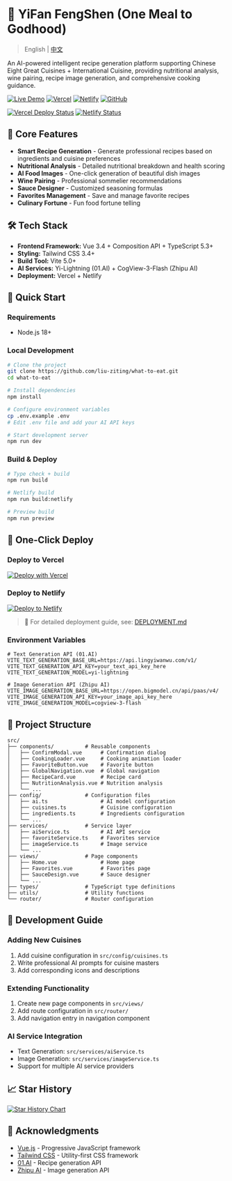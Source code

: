 # 🍳 YiFan FengShen (One Meal to Godhood)

> English | [中文](./README.md)

An AI-powered intelligent recipe generation platform supporting Chinese Eight Great Cuisines + International Cuisine, providing nutritional analysis, wine pairing, recipe image generation, and comprehensive cooking guidance.

[![Live Demo](https://img.shields.io/badge/🌐_Live_Demo-YiFan_FengShen-yellow?style=for-the-badge)](https://eat.lz-t.top/)
[![Vercel](https://img.shields.io/badge/🚀_Vercel-yffs.vercel.app-black?style=for-the-badge&logo=vercel)](https://yffs.vercel.app/)
[![Netlify](https://img.shields.io/badge/🌐_Netlify-whattoeatai.netlify.app-00C7B7?style=for-the-badge&logo=netlify)](https://whattoeatai.netlify.app/)
[![GitHub](https://img.shields.io/badge/GitHub-liu--ziting/what--to--eat-black?style=for-the-badge&logo=github)](https://github.com/liu-ziting/what-to-eat)

[![Vercel Deploy Status](https://img.shields.io/github/deployments/liu-ziting/what-to-eat/production?label=Vercel&logo=vercel&style=flat-square)](https://vercel.com/liu-ziting/what-to-eat)
[![Netlify Status](https://api.netlify.com/api/v1/badges/your-site-id/deploy-status)](https://app.netlify.com/sites/whattoeatai/deploys)

## 🚀 Core Features

-   **Smart Recipe Generation** - Generate professional recipes based on ingredients and cuisine preferences
-   **Nutritional Analysis** - Detailed nutritional breakdown and health scoring
-   **AI Food Images** - One-click generation of beautiful dish images
-   **Wine Pairing** - Professional sommelier recommendations
-   **Sauce Designer** - Customized seasoning formulas
-   **Favorites Management** - Save and manage favorite recipes
-   **Culinary Fortune** - Fun food fortune telling

## 🛠️ Tech Stack

-   **Frontend Framework:** Vue 3.4 + Composition API + TypeScript 5.3+
-   **Styling:** Tailwind CSS 3.4+
-   **Build Tool:** Vite 5.0+
-   **AI Services:** Yi-Lightning (01.AI) + CogView-3-Flash (Zhipu AI)
-   **Deployment:** Vercel + Netlify

## 🚀 Quick Start

### Requirements

-   Node.js 18+

### Local Development

```bash
# Clone the project
git clone https://github.com/liu-ziting/what-to-eat.git
cd what-to-eat

# Install dependencies
npm install

# Configure environment variables
cp .env.example .env
# Edit .env file and add your AI API keys

# Start development server
npm run dev
```

### Build & Deploy

```bash
# Type check + build
npm run build

# Netlify build
npm run build:netlify

# Preview build
npm run preview
```

## 🚀 One-Click Deploy

### Deploy to Vercel

[![Deploy with Vercel](https://vercel.com/button)](https://vercel.com/new/clone?repository-url=https://github.com/liu-ziting/what-to-eat&env=VITE_TEXT_GENERATION_BASE_URL,VITE_TEXT_GENERATION_API_KEY,VITE_TEXT_GENERATION_MODEL,VITE_IMAGE_GENERATION_BASE_URL,VITE_IMAGE_GENERATION_API_KEY,VITE_IMAGE_GENERATION_MODEL&envDescription=AI%20API%20Configuration&envLink=https://github.com/liu-ziting/what-to-eat%23environment-variables)

### Deploy to Netlify

[![Deploy to Netlify](https://www.netlify.com/img/deploy/button.svg)](https://app.netlify.com/start/deploy?repository=https://github.com/liu-ziting/what-to-eat)

> 📖 For detailed deployment guide, see: [DEPLOYMENT.md](./DEPLOYMENT.md)

### Environment Variables

```env
# Text Generation API (01.AI)
VITE_TEXT_GENERATION_BASE_URL=https://api.lingyiwanwu.com/v1/
VITE_TEXT_GENERATION_API_KEY=your_text_api_key_here
VITE_TEXT_GENERATION_MODEL=yi-lightning

# Image Generation API (Zhipu AI)
VITE_IMAGE_GENERATION_BASE_URL=https://open.bigmodel.cn/api/paas/v4/
VITE_IMAGE_GENERATION_API_KEY=your_image_api_key_here
VITE_IMAGE_GENERATION_MODEL=cogview-3-flash
```

## 📁 Project Structure

```
src/
├── components/          # Reusable components
│   ├── ConfirmModal.vue      # Confirmation dialog
│   ├── CookingLoader.vue     # Cooking animation loader
│   ├── FavoriteButton.vue    # Favorite button
│   ├── GlobalNavigation.vue  # Global navigation
│   ├── RecipeCard.vue        # Recipe card
│   ├── NutritionAnalysis.vue # Nutrition analysis
│   └── ...
├── config/              # Configuration files
│   ├── ai.ts                 # AI model configuration
│   ├── cuisines.ts           # Cuisine configuration
│   ├── ingredients.ts        # Ingredients configuration
│   └── ...
├── services/            # Service layer
│   ├── aiService.ts          # AI API service
│   ├── favoriteService.ts    # Favorites service
│   ├── imageService.ts       # Image service
│   └── ...
├── views/               # Page components
│   ├── Home.vue              # Home page
│   ├── Favorites.vue         # Favorites page
│   ├── SauceDesign.vue       # Sauce designer
│   └── ...
├── types/               # TypeScript type definitions
├── utils/               # Utility functions
└── router/              # Router configuration
```

## 🎯 Development Guide

### Adding New Cuisines

1. Add cuisine configuration in `src/config/cuisines.ts`
2. Write professional AI prompts for cuisine masters
3. Add corresponding icons and descriptions

### Extending Functionality

1. Create new page components in `src/views/`
2. Add route configuration in `src/router/`
3. Add navigation entry in navigation component

### AI Service Integration

-   Text Generation: `src/services/aiService.ts`
-   Image Generation: `src/services/imageService.ts`
-   Support for multiple AI service providers

## 📈 Star History

[![Star History Chart](https://api.star-history.com/svg?repos=liu-ziting/what-to-eat&type=Date)](https://www.star-history.com/#liu-ziting/what-to-eat&Date)

## 🙏 Acknowledgments

-   [Vue.js](https://vuejs.org/) - Progressive JavaScript framework
-   [Tailwind CSS](https://tailwindcss.com/) - Utility-first CSS framework
-   [01.AI](https://www.lingyiwanwu.com/) - Recipe generation API
-   [Zhipu AI](https://open.bigmodel.cn/) - Image generation API

